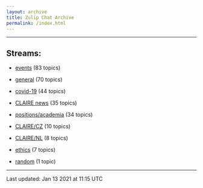 ```yaml
---
layout: archive
title: Zulip Chat Archive
permalink: /index.html
---
```


---

## Streams:

* [events](stream/201207-events/index.html) (83 topics)

* [general](stream/201199-general/index.html) (70 topics)

* [covid-19](stream/226112-covid-19/index.html) (44 topics)

* [CLAIRE news](stream/201957-CLAIRE-news/index.html) (35 topics)

* [positions/academia](stream/203258-positions/academia/index.html) (34 topics)

* [CLAIRE/CZ](stream/203399-CLAIRE/CZ/index.html) (10 topics)

* [CLAIRE/NL](stream/203255-CLAIRE/NL/index.html) (8 topics)

* [ethics](stream/228366-ethics/index.html) (7 topics)

* [random](stream/202125-random/index.html) (1 topic)

<hr><p>Last updated: Jan 13 2021 at 11:15 UTC</p>